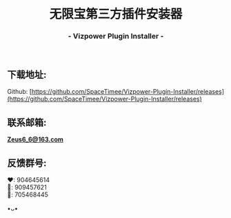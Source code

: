 <h1 align="center">无限宝第三方插件安装器</h1>
<h3 align="center">- Vizpower Plugin Installer -</h3>
</br>

## 下载地址:
Github: [https://github.com/SpaceTimee/Vizpower-Plugin-Installer/releases](https://github.com/SpaceTimee/Vizpower-Plugin-Installer/releases)

## 联系邮箱:
**Zeus6_6@163.com**

## 反馈群号:
❤: 904645614</br>
💛: 909457621</br>
💙: 705468445

•ᴗ•
